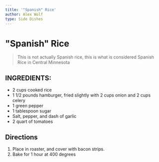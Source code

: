 ```yaml
---
title: '"Spanish" Rice'
author: Alex Wolf
type: Side Dishes
---
```

# "Spanish" Rice

> This is not actually Spanish rice, this is what is considered Spanish Rice in Central Minnesota

## INGREDIENTS:

* 2 cups cooked rice
* 1 1/2 pounds hamburger, fried slightly with 2 cups onion and 2 cups celery
* 1 green pepper
* 1 tablespoon sugar
* Salt, pepper, and dash of garlic
* 2 quart of tomatoes

## Directions

1. Place in roaster, and cover with bacon strips.
2. Bake for 1 hour at 400 degrees
